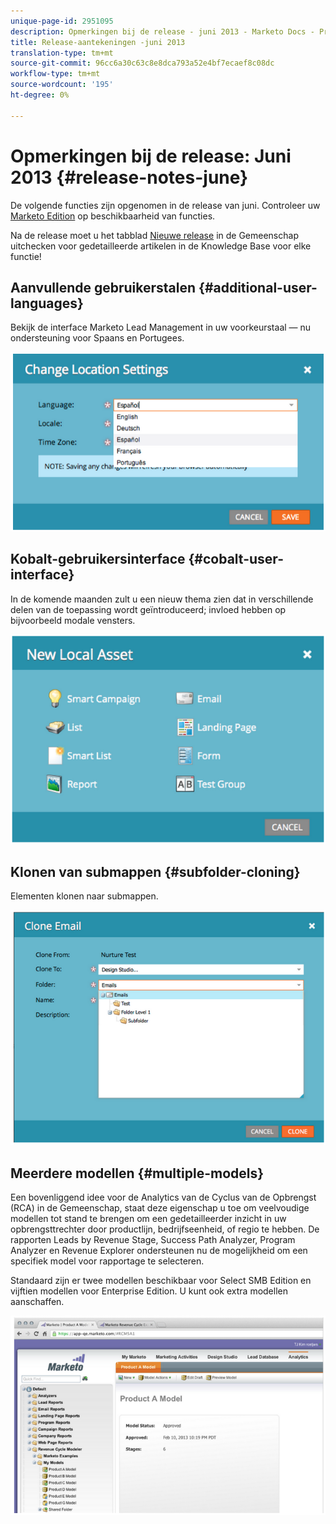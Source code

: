 ```yaml
---
unique-page-id: 2951095
description: Opmerkingen bij de release - juni 2013 - Marketo Docs - Productdocumentatie
title: Release-aantekeningen -juni 2013
translation-type: tm+mt
source-git-commit: 96cc6a30c63c8e8dca793a52e4bf7ecaef8c08dc
workflow-type: tm+mt
source-wordcount: '195'
ht-degree: 0%

---
```



# Opmerkingen bij de release: Juni 2013 {#release-notes-june}

De volgende functies zijn opgenomen in de release van juni. Controleer uw [Marketo Edition](http://docs.marketo.com/display/docs/assets/pricing.php) op beschikbaarheid van functies.

Na de release moet u het tabblad [Nieuwe release](release-notes-december-2013.md) in de Gemeenschap uitchecken voor gedetailleerde artikelen in de Knowledge Base voor elke functie!

## Aanvullende gebruikerstalen {#additional-user-languages}

Bekijk de interface Marketo Lead Management in uw voorkeurstaal — nu ondersteuning voor Spaans en Portugees.

![](assets/image2014-9-22-16-3a25-3a54.png)

## Kobalt-gebruikersinterface {#cobalt-user-interface}

In de komende maanden zult u een nieuw thema zien dat in verschillende delen van de toepassing wordt geïntroduceerd; invloed hebben op bijvoorbeeld modale vensters.

![](assets/image2014-9-22-16-3a26-3a8.png)

## Klonen van submappen {#subfolder-cloning}

Elementen klonen naar submappen.

![](assets/image2014-9-22-16-3a26-3a25.png)

## Meerdere modellen {#multiple-models}

Een bovenliggend idee voor de Analytics van de Cyclus van de Opbrengst (RCA) in de Gemeenschap, staat deze eigenschap u toe om veelvoudige modellen tot stand te brengen om een gedetailleerder inzicht in uw opbrengsttrechter door productlijn, bedrijfseenheid, of regio te hebben. De rapporten Leads by Revenue Stage, Success Path Analyzer, Program Analyzer en Revenue Explorer ondersteunen nu de mogelijkheid om een specifiek model voor rapportage te selecteren.

Standaard zijn er twee modellen beschikbaar voor Select SMB Edition en vijftien modellen voor Enterprise Edition. U kunt ook extra modellen aanschaffen.

![](assets/image2014-9-22-16-3a26-3a59.png)

